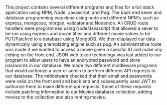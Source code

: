 This project contains several different programs and files for a full stack application using NPM, Node, Javascript, and Pug. The back end sever and database programming was done using node and different NPM's such as express, mongoose, morgan, validator and Nodemon. All CRUD route handlers were programmed using Node/Javascript that allowed a sever to be run using express and movie titles and different movie values to be PUT/Patched to a database using MongoDB. We then displayed our data dynamically using a templating engine such as pug. An administrative route was made if we wanted to access a movie given a specific ID and make any editing on the front end. JSON web token technology was last added to our program to allow users to have an encrypted password and store passwords in our database. We made two different middleware programs that would authorize a user or admin to perform different API requests to our database. The middelware checked that their email and passwords were valid on the front end and back end and subsequently used JWT to authorize them to make different api requests. Some of these requests include patching information to our Movies database collection, adding movies to the collection and also renting movies.




